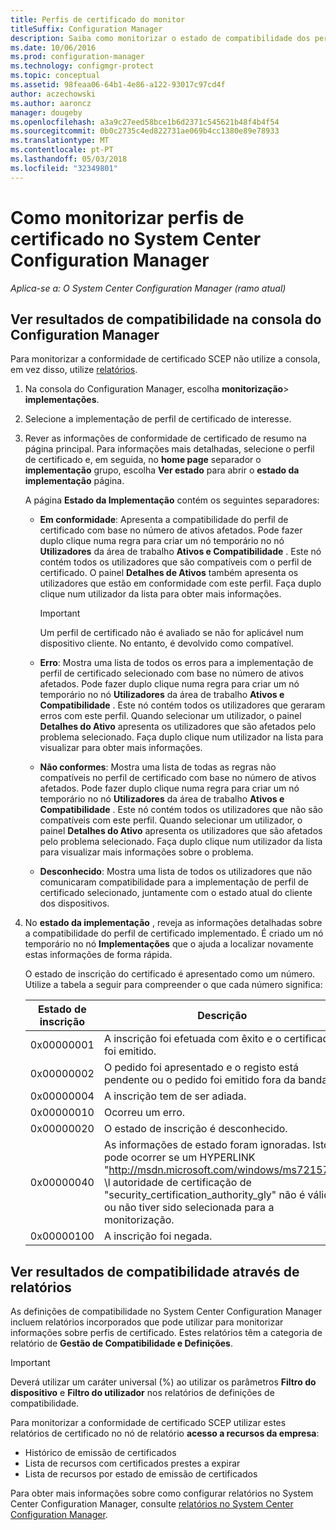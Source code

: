 ```yaml
---
title: Perfis de certificado do monitor
titleSuffix: Configuration Manager
description: Saiba como monitorizar o estado de compatibilidade dos perfis de certificado do System Center Configuration Manager.
ms.date: 10/06/2016
ms.prod: configuration-manager
ms.technology: configmgr-protect
ms.topic: conceptual
ms.assetid: 98feaa06-64b1-4e86-a122-93017c97cd4f
author: aczechowski
ms.author: aaroncz
manager: dougeby
ms.openlocfilehash: a3a9c27eed58bce1b6d2371c545621b48f4b4f54
ms.sourcegitcommit: 0b0c2735c4ed822731ae069b4cc1380e89e78933
ms.translationtype: MT
ms.contentlocale: pt-PT
ms.lasthandoff: 05/03/2018
ms.locfileid: "32349801"
---
```

# <a name="how-to-monitor-certificate-profiles-in-system-center-configuration-manager"></a>Como monitorizar perfis de certificado no System Center Configuration Manager

*Aplica-se a: O System Center Configuration Manager (ramo atual)*


##  <a name="view-compliance-results-in-the-configuration-manager-console"></a>Ver resultados de compatibilidade na consola do Configuration Manager  

Para monitorizar a conformidade de certificado SCEP não utilize a consola, em vez disso, utilize [relatórios](#view-compliance-results-by-using-reports). 

1.  Na consola do Configuration Manager, escolha **monitorização**>  **implementações**.  

3.  Selecione a implementação de perfil de certificado de interesse.  

4.  Rever as informações de conformidade de certificado de resumo na página principal. Para informações mais detalhadas, selecione o perfil de certificado e, em seguida, no **home page** separador o **implementação** grupo, escolha **Ver estado** para abrir o **estado da implementação** página.  

     A página **Estado da Implementação** contém os seguintes separadores:  

    -   **Em conformidade**: Apresenta a compatibilidade do perfil de certificado com base no número de ativos afetados. Pode fazer duplo clique numa regra para criar um nó temporário no nó **Utilizadores** da área de trabalho **Ativos e Compatibilidade** . Este nó contém todos os utilizadores que são compatíveis com o perfil de certificado. O painel **Detalhes de Ativos** também apresenta os utilizadores que estão em conformidade com este perfil. Faça duplo clique num utilizador da lista para obter mais informações.  

        > [!IMPORTANT]  
        >  Um perfil de certificado não é avaliado se não for aplicável num dispositivo cliente. No entanto, é devolvido como compatível.  

    -   **Erro**: Mostra uma lista de todos os erros para a implementação de perfil de certificado selecionado com base no número de ativos afetados. Pode fazer duplo clique numa regra para criar um nó temporário no nó **Utilizadores** da área de trabalho **Ativos e Compatibilidade** . Este nó contém todos os utilizadores que geraram erros com este perfil. Quando selecionar um utilizador, o painel **Detalhes do Ativo** apresenta os utilizadores que são afetados pelo problema selecionado. Faça duplo clique num utilizador na lista para visualizar para obter mais informações.  

    -   **Não conformes**: Mostra uma lista de todas as regras não compatíveis no perfil de certificado com base no número de ativos afetados. Pode fazer duplo clique numa regra para criar um nó temporário no nó **Utilizadores** da área de trabalho **Ativos e Compatibilidade** . Este nó contém todos os utilizadores que não são compatíveis com este perfil. Quando selecionar um utilizador, o painel **Detalhes do Ativo** apresenta os utilizadores que são afetados pelo problema selecionado. Faça duplo clique num utilizador da lista para visualizar mais informações sobre o problema.  

    -   **Desconhecido**: Mostra uma lista de todos os utilizadores que não comunicaram compatibilidade para a implementação de perfil de certificado selecionado, juntamente com o estado atual do cliente dos dispositivos.  

5.  No **estado da implementação** , reveja as informações detalhadas sobre a compatibilidade do perfil de certificado implementado. É criado um nó temporário no nó **Implementações** que o ajuda a localizar novamente estas informações de forma rápida.  

     O estado de inscrição do certificado é apresentado como um número. Utilize a tabela a seguir para compreender o que cada número significa:  

    |Estado de inscrição|Descrição|  
    |-----------------------|-----------------|  
    |0x00000001|A inscrição foi efetuada com êxito e o certificado foi emitido.|  
    |0x00000002|O pedido foi apresentado e o registo está pendente ou o pedido foi emitido fora da banda.|  
    |0x00000004|A inscrição tem de ser adiada.|  
    |0x00000010|Ocorreu um erro.|  
    |0x00000020|O estado de inscrição é desconhecido.|  
    |0x00000040|As informações de estado foram ignoradas. Isto pode ocorrer se um HYPERLINK "http://msdn.microsoft.com/windows/ms721572" \l autoridade de certificação de "security_certification_authority_gly" não é válida ou não tiver sido selecionada para a monitorização.|  
    |0x00000100|A inscrição foi negada.|  

##  <a name="view-compliance-results-by-using-reports"></a>Ver resultados de compatibilidade através de relatórios

 As definições de compatibilidade no System Center Configuration Manager incluem relatórios incorporados que pode utilizar para monitorizar informações sobre perfis de certificado. Estes relatórios têm a categoria de relatório de **Gestão de Compatibilidade e Definições**.  

> [!IMPORTANT]  
>  Deverá utilizar um caráter universal (%) ao utilizar os parâmetros **Filtro do dispositivo** e **Filtro do utilizador** nos relatórios de definições de compatibilidade.  

Para monitorizar a conformidade de certificado SCEP utilizar estes relatórios de certificado no nó de relatório **acesso a recursos da empresa**:  

 -   Histórico de emissão de certificados  
 -   Lista de recursos com certificados prestes a expirar  
 -   Lista de recursos por estado de emissão de certificados  



 Para obter mais informações sobre como configurar relatórios no System Center Configuration Manager, consulte [relatórios no System Center Configuration Manager](../../core/servers/manage/reporting.md).  
